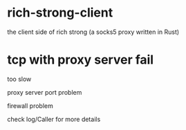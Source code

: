 # rich-strong-client
the client side of rich strong (a socks5 proxy written in Rust)

# tcp with proxy server fail
too slow

proxy server port problem

firewall problem

check log/Caller for more details

